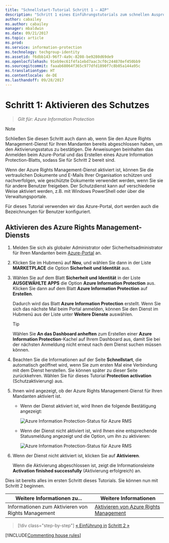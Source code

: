 ```yaml
---
title: "Schnellstart-Tutorial Schritt 1 – AIP"
description: "Schritt 1 eines Einführungstutorials zum schnellen Ausprobieren von Azure Information Protection – Aktivieren des Schutzdiensts."
author: cabailey
ms.author: cabailey
manager: mbaldwin
ms.date: 09/21/2017
ms.topic: article
ms.prod: 
ms.service: information-protection
ms.technology: techgroup-identity
ms.assetid: f6dbb143-96f7-4a9c-8208-be9280d69de9
ms.openlocfilehash: 91eb9ec61f4fa1ebd7aac3cf0c244878ef450bb9
ms.sourcegitcommit: faaab68064f365c977dfd1890f7c8b05a144a95c
ms.translationtype: HT
ms.contentlocale: de-DE
ms.lasthandoff: 09/28/2017
---
```

# <a name="step-1-activate-protection"></a>Schritt 1: Aktivieren des Schutzes
 
>*Gilt für: Azure Information Protection*

> [!NOTE]
>Schließen Sie diesen Schritt auch dann ab, wenn Sie den Azure Rights Management-Dienst für Ihren Mandanten bereits abgeschlossen haben, um den Aktivierungsstatus zu bestätigen. Die Anweisungen beinhalten das Anmelden beim Azure-Portal und das Erstellen eines Azure Information Protection-Blatts, sodass Sie für Schritt 2 bereit sind. 

Wenn der Azure Rights Management-Dienst aktiviert ist, können Sie die vertraulichen Dokumente und E-Mails Ihrer Organisation schützen und nachverfolgen, wie geschützte Dokumente verwendet werden, wenn Sie sie für andere Benutzer freigeben. Der Schutzdienst kann auf verschiedene Weise aktiviert werden, z.B. mit Windows PowerShell oder über die Verwaltungsportale.

Für dieses Tutorial verwenden wir das Azure-Portal, dort werden auch die Bezeichnungen für Benutzer konfiguriert. 

## <a name="to-activate-the-azure-rights-management-service"></a>Aktivieren des Azure Rights Management-Diensts

1. Melden Sie sich als globaler Administrator oder Sicherheitsadministrator für Ihren Mandanten beim [Azure-Portal](https://portal.azure.com) an.

2. Klicken Sie im Hubmenü auf **Neu**, und wählen Sie dann in der Liste **MARKETPLACE** die Option **Sicherheit und Identität** aus. 
    
3.  Wählen Sie auf dem Blatt **Sicherheit und Identität** in der Liste **AUSGEWÄHLTE APPS** die Option **Azure Information Protection** aus. Klicken Sie dann auf dem Blatt **Azure Information Protection** auf **Erstellen**.
    
    Dadurch wird das Blatt **Azure Information Protection** erstellt. Wenn Sie sich das nächste Mal beim Portal anmelden, können Sie den Dienst im Hubmenü aus der Liste unter **Weitere Dienste** auswählen. 
    
    > [!TIP] 
    > Wählen Sie **An das Dashboard anheften** zum Erstellen einer **Azure Information Protection**-Kachel auf Ihrem Dashboard aus, damit Sie bei der nächsten Anmeldung nicht erneut nach dem Dienst suchen müssen können.

4. Beachten Sie die Informationen auf der Seite **Schnellstart**, die automatisch geöffnet wird, wenn Sie zum ersten Mal eine Verbindung mit dem Dienst herstellen. Sie können später zu dieser Seite zurückkehren. Wählen Sie für dieses Tutorial **Protection activation** (Schutzaktivierung) aus. 

5. Ihnen wird angezeigt, ob der Azure Rights Management-Dienst für Ihren Mandanten aktiviert ist. 
    
    - Wenn der Dienst aktiviert ist, wird Ihnen die folgende Bestätigung angezeigt:
        
        ![Azure Information Protection-Status für Azure RMS](../media/info-protect-azurerms-activated.png)
        
    - Wenn der Dienst nicht aktiviert ist, wird Ihnen eine entsprechende Statusmeldung angezeigt und die Option, um ihn zu aktivieren:
        
        ![Azure Information Protection-Status für Azure RMS](../media/info-protect-azurerms-deactivated.png)

6. Wenn der Dienst nicht aktiviert ist, klicken Sie auf **Aktivieren**. 

    Wenn die Aktivierung abgeschlossen ist, zeigt die Informationsleiste **Activation finished successfully** (Aktivierung erfolgreich) an.

Dies ist bereits alles im ersten Schritt dieses Tutorials. Sie können nun mit Schritt 2 beginnen.

|Weitere Informationen zu...|Weitere Informationen|
|--------------------------------|--------------------------|
|Informationen zum Aktivieren von Rights Management|[Aktivieren von Azure Rights Management](../deploy-use/activate-service.md)|


>[!div class="step-by-step"]
[&#171; Einführung in](infoprotect-quick-start-tutorial.md)
[Schritt 2 &#187;](infoprotect-tutorial-step2.md)

[!INCLUDE[Commenting house rules](../includes/houserules.md)]
